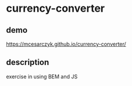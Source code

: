 # currency-converter

## demo

https://mcesarczyk.github.io/currency-converter/

## description

exercise in using BEM and JS
